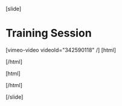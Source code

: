[slide]
# Training Session

[vimeo-video videoId="342590118" /]
[html]
<!-- 
Override scrolbar with webkit.
Won`t work in Firefox or IE/Edge
-->
<style>/* width */
::-webkit-scrollbar {
  width: 7px;
}

/* Track */
::-webkit-scrollbar-track {
  background: #f1f1f1; 
}

/* Handle */
::-webkit-scrollbar-thumb {
  background: #888; 
}

/* Handle on hover */
::-webkit-scrollbar-thumb:hover {
  background: #555; 
}</style>

<style>
  
</style>
[/html]

[html]
<!--
Section tracker script
-->
   <style>  
    #sectionTracker{
     color: #ffa000;
    }
  </style>
  <script>
    window.onhashchange = function() { 
      let previouslySelectedElement = document.getElementById('sectionTracker');
      if(previouslySelectedElement){
         previouslySelectedElement.id = "";
      }
      let urlId = window.location.hash;
      let currElement = document.querySelector(`.lesson-navigation-section a.content-link[href="${urlId}"]`);
      console.log(currElement);
      currElement.id = "sectionTracker";
    }
  </script>
[/html]

[/slide]
